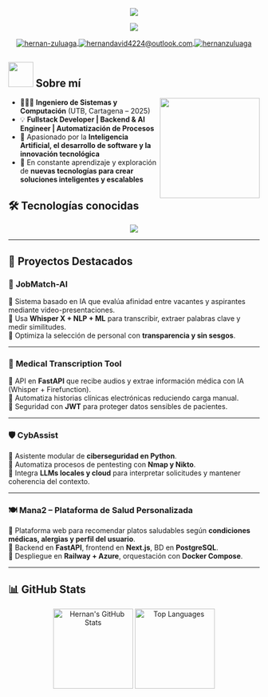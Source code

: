<!-- Banner superior -->
<p align="center">
  <img src="https://capsule-render.vercel.app/api?type=waving&color=0077FF&height=120&section=header&text=Hernan%20Zuluaga&fontSize=28&fontColor=ffffff&animation=fadeIn&fontAlignY=35" />
</p>



<p align="center">
  <a href="https://github.com/DenverCoder1/readme-typing-svg">
    <img src="https://readme-typing-svg.herokuapp.com?font=Fira+Code&color=0077FF&size=24&center=true&vCenter=true&width=800&lines=Ingeniero+de+Sistemas+y+Computación;Fullstack+Developer+%7C+Backend+%26+AI+Engineer;Apasionado+por+la+IA+y+la+Automatización+de+Procesos;Siempre+aprendiendo+nuevas+tecnologías">
  </a>
</p>

<p align="center">
  <a href="https://linkedin.com/in/hernan-zuluaga" target="blank">
    <img align="center" src="https://img.shields.io/badge/LinkedIn-0077B5?style=for-the-badge&logo=linkedin&logoColor=white" alt="hernan-zuluaga"/>
  </a>
  <a href="mailto:hernandavid4224@outlook.com" target="blank">
    <img align="center" src="https://img.shields.io/badge/Email-D14836?style=for-the-badge&logo=gmail&logoColor=white" alt="hernandavid4224@outlook.com"/>
  </a>
  <a href="https://github.com/hernanzuluaga" target="blank">
    <img align="center" src="https://img.shields.io/badge/GitHub-181717?style=for-the-badge&logo=github&logoColor=white" alt="hernanzuluaga"/>
  </a>
</p>




## <picture><img src="https://github.com/7oSkaaa/7oSkaaa/blob/main/Images/about_me.gif?raw=true" width="50px"></picture> Sobre mí  

<picture>
 <img align="right" src="https://github.com/7oSkaaa/7oSkaaa/blob/main/Images/Right_Side.gif?raw=true" width="200px">
</picture>

- 👨🏻‍🎓 **Ingeniero de Sistemas y Computación** (UTB, Cartagena – 2025)  
- 💡 **Fullstack Developer | Backend & AI Engineer | Automatización de Procesos**  
- 🚀 Apasionado por la **Inteligencia Artificial, el desarrollo de software y la innovación tecnológica**  
- 🌱 En constante aprendizaje y exploración de **nuevas tecnologías para crear soluciones inteligentes y escalables**  


## 🛠️ Tecnologías conocidas  

<p align="center">
  <a href="https://skillicons.dev">
    <img src="https://skillicons.dev/icons?i=python,typescript,javascript,html,css,fastapi,nextjs,react,nodejs,postgresql,mongodb,mysql,docker,azure,git,github,linux,vscode,postman,powershell,bash&perline=10" />
  </a>
</p>

---

## 🚀 Proyectos Destacados  

### 🧠 **JobMatch-AI**  
🔹 Sistema basado en IA que evalúa afinidad entre vacantes y aspirantes mediante video-presentaciones.  
🔹 Usa **Whisper X + NLP + ML** para transcribir, extraer palabras clave y medir similitudes.  
🔹 Optimiza la selección de personal con **transparencia y sin sesgos**.  

---

### 🏥 **Medical Transcription Tool**  
🔹 API en **FastAPI** que recibe audios y extrae información médica con IA (Whisper + Firefunction).  
🔹 Automatiza historias clínicas electrónicas reduciendo carga manual.  
🔹 Seguridad con **JWT** para proteger datos sensibles de pacientes.  

---

### 🛡 **CybAssist**  
🔹 Asistente modular de **ciberseguridad en Python**.  
🔹 Automatiza procesos de pentesting con **Nmap y Nikto**.  
🔹 Integra **LLMs locales y cloud** para interpretar solicitudes y mantener coherencia del contexto.  

---

### 🍽 **Mana2 – Plataforma de Salud Personalizada**  
🔹 Plataforma web para recomendar platos saludables según **condiciones médicas, alergias y perfil del usuario**.  
🔹 Backend en **FastAPI**, frontend en **Next.js**, BD en **PostgreSQL**.  
🔹 Despliegue en **Railway + Azure**, orquestación con **Docker Compose**.  

---

## 📊 GitHub Stats  

<p align="center">
  <img src="https://github-readme-stats.vercel.app/api?username=hernanzuluaga&show_icons=true&theme=radical" alt="Hernan's GitHub Stats" height="160"/>
  <img src="https://github-readme-stats.vercel.app/api/top-langs/?username=hernanzuluaga&layout=compact&theme=radical" alt="Top Languages" height="160"/>
</p>
